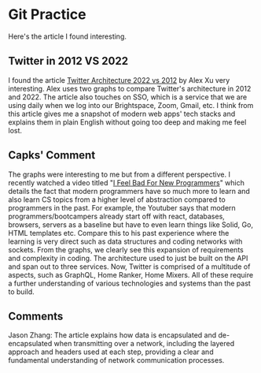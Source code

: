 # Git Practice
Here's the article I found interesting.

## Twitter in 2012 VS 2022
I found the article [Twitter Architecture 2022 vs 2012](https://blog.bytebytego.com/p/twitter-architecture-2022-vs-2012) by Alex Xu very interesting. Alex uses two graphs to compare Twitter's architecture in 2012 and 2022. The article also touches on SSO, which is a service that we are using daily when we log into our Brightspace, Zoom, Gmail, etc. I think from this article gives me a snapshot of modern web apps' tech stacks and explains them in plain English without going too deep and making me feel lost.

## Capks' Comment

The graphs were interesting to me but from a different perspective. I recently watched a video titled "[I Feel Bad For New Programmers](https://www.youtube.com/watch?v=jL88IAxoYOk&t=525s)" which details the fact that modern programmers have so much more to learn and also learn CS topics from a higher level of abstraction compared to programmers in the past. For example, the Youtuber says that modern programmers/bootcampers already start off with react, databases, browsers, servers as a baseline but have to even learn things like Solid, Go, HTML templates etc. Compare this to his past experience where the learning is very direct such as data structures and coding networks with sockets. From the graphs, we clearly see this expansion of requirements and complexity in coding. The architecture used to just be built on the API and span out to three services. Now, Twitter is comprised of a multitude of aspects, such as GraphQL, Home Ranker, Home Mixers. All of these require a further understanding of various technologies and systems than the past to build.

## Comments

Jason Zhang: The article explains how data is encapsulated and de-encapsulated when transmitting over a network, including the layered approach and headers used at each step, providing a clear and fundamental understanding of network communication processes.